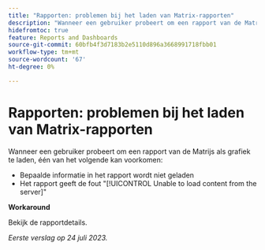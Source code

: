 ```yaml
---
title: "Rapporten: problemen bij het laden van Matrix-rapporten"
description: "Wanneer een gebruiker probeert om een rapport van de Matrijs als grafiek te laden, kunnen de kwesties voorkomen."
hidefromtoc: true
feature: Reports and Dashboards
source-git-commit: 60bfb4f3d7183b2e5110d896a3668991718fbb01
workflow-type: tm+mt
source-wordcount: '67'
ht-degree: 0%

---
```



# Rapporten: problemen bij het laden van Matrix-rapporten

Wanneer een gebruiker probeert om een rapport van de Matrijs als grafiek te laden, één van het volgende kan voorkomen:

* Bepaalde informatie in het rapport wordt niet geladen
* Het rapport geeft de fout &quot;[!UICONTROL Unable to load content from the server]&quot;

**Workaround**

Bekijk de rapportdetails.

_Eerste verslag op 24 juli 2023._

